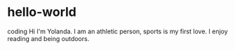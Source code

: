# hello-world
coding
Hi 
I'm Yolanda. I am an athletic person, sports is my first love. 
I enjoy reading and being outdoors.
